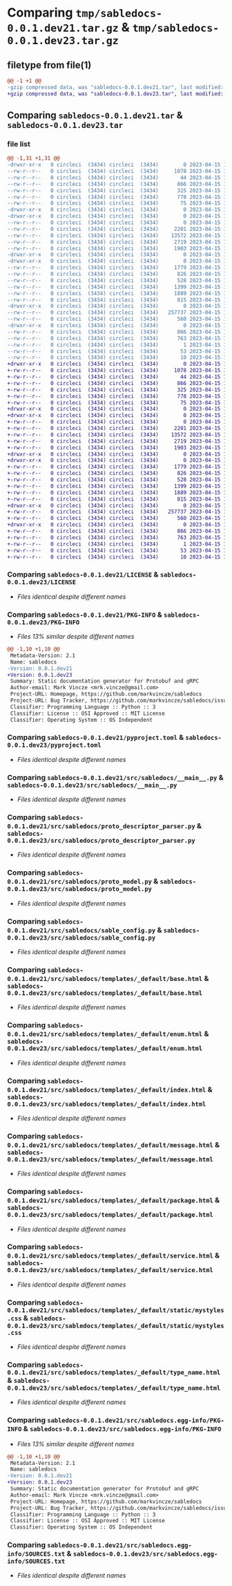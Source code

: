 # Comparing `tmp/sabledocs-0.0.1.dev21.tar.gz` & `tmp/sabledocs-0.0.1.dev23.tar.gz`

## filetype from file(1)

```diff
@@ -1 +1 @@
-gzip compressed data, was "sabledocs-0.0.1.dev21.tar", last modified: Sat Apr 15 11:54:02 2023, max compression
+gzip compressed data, was "sabledocs-0.0.1.dev23.tar", last modified: Sat Apr 15 12:04:32 2023, max compression
```

## Comparing `sabledocs-0.0.1.dev21.tar` & `sabledocs-0.0.1.dev23.tar`

### file list

```diff
@@ -1,31 +1,31 @@
-drwxr-xr-x   0 circleci  (3434) circleci  (3434)        0 2023-04-15 11:54:02.720501 sabledocs-0.0.1.dev21/
--rw-r--r--   0 circleci  (3434) circleci  (3434)     1078 2023-04-15 11:53:51.000000 sabledocs-0.0.1.dev21/LICENSE
--rw-r--r--   0 circleci  (3434) circleci  (3434)       44 2023-04-15 11:53:51.000000 sabledocs-0.0.1.dev21/MANIFEST.in
--rw-r--r--   0 circleci  (3434) circleci  (3434)      866 2023-04-15 11:54:02.720501 sabledocs-0.0.1.dev21/PKG-INFO
--rw-r--r--   0 circleci  (3434) circleci  (3434)      325 2023-04-15 11:53:51.000000 sabledocs-0.0.1.dev21/README.md
--rw-r--r--   0 circleci  (3434) circleci  (3434)      778 2023-04-15 11:53:51.000000 sabledocs-0.0.1.dev21/pyproject.toml
--rw-r--r--   0 circleci  (3434) circleci  (3434)       75 2023-04-15 11:54:02.720501 sabledocs-0.0.1.dev21/setup.cfg
-drwxr-xr-x   0 circleci  (3434) circleci  (3434)        0 2023-04-15 11:54:02.716501 sabledocs-0.0.1.dev21/src/
-drwxr-xr-x   0 circleci  (3434) circleci  (3434)        0 2023-04-15 11:54:02.716501 sabledocs-0.0.1.dev21/src/sabledocs/
--rw-r--r--   0 circleci  (3434) circleci  (3434)        0 2023-04-15 11:53:51.000000 sabledocs-0.0.1.dev21/src/sabledocs/__init__.py
--rw-r--r--   0 circleci  (3434) circleci  (3434)     2201 2023-04-15 11:53:51.000000 sabledocs-0.0.1.dev21/src/sabledocs/__main__.py
--rw-r--r--   0 circleci  (3434) circleci  (3434)    13572 2023-04-15 11:53:51.000000 sabledocs-0.0.1.dev21/src/sabledocs/proto_descriptor_parser.py
--rw-r--r--   0 circleci  (3434) circleci  (3434)     2719 2023-04-15 11:53:51.000000 sabledocs-0.0.1.dev21/src/sabledocs/proto_model.py
--rw-r--r--   0 circleci  (3434) circleci  (3434)     1903 2023-04-15 11:53:51.000000 sabledocs-0.0.1.dev21/src/sabledocs/sable_config.py
-drwxr-xr-x   0 circleci  (3434) circleci  (3434)        0 2023-04-15 11:54:02.716501 sabledocs-0.0.1.dev21/src/sabledocs/templates/
-drwxr-xr-x   0 circleci  (3434) circleci  (3434)        0 2023-04-15 11:54:02.720501 sabledocs-0.0.1.dev21/src/sabledocs/templates/_default/
--rw-r--r--   0 circleci  (3434) circleci  (3434)     1779 2023-04-15 11:53:51.000000 sabledocs-0.0.1.dev21/src/sabledocs/templates/_default/base.html
--rw-r--r--   0 circleci  (3434) circleci  (3434)      826 2023-04-15 11:53:51.000000 sabledocs-0.0.1.dev21/src/sabledocs/templates/_default/enum.html
--rw-r--r--   0 circleci  (3434) circleci  (3434)      528 2023-04-15 11:53:51.000000 sabledocs-0.0.1.dev21/src/sabledocs/templates/_default/index.html
--rw-r--r--   0 circleci  (3434) circleci  (3434)     1399 2023-04-15 11:53:51.000000 sabledocs-0.0.1.dev21/src/sabledocs/templates/_default/message.html
--rw-r--r--   0 circleci  (3434) circleci  (3434)     1889 2023-04-15 11:53:51.000000 sabledocs-0.0.1.dev21/src/sabledocs/templates/_default/package.html
--rw-r--r--   0 circleci  (3434) circleci  (3434)      815 2023-04-15 11:53:51.000000 sabledocs-0.0.1.dev21/src/sabledocs/templates/_default/service.html
-drwxr-xr-x   0 circleci  (3434) circleci  (3434)        0 2023-04-15 11:54:02.720501 sabledocs-0.0.1.dev21/src/sabledocs/templates/_default/static/
--rw-r--r--   0 circleci  (3434) circleci  (3434)   257737 2023-04-15 11:53:51.000000 sabledocs-0.0.1.dev21/src/sabledocs/templates/_default/static/mystyles.css
--rw-r--r--   0 circleci  (3434) circleci  (3434)      560 2023-04-15 11:53:51.000000 sabledocs-0.0.1.dev21/src/sabledocs/templates/_default/type_name.html
-drwxr-xr-x   0 circleci  (3434) circleci  (3434)        0 2023-04-15 11:54:02.720501 sabledocs-0.0.1.dev21/src/sabledocs.egg-info/
--rw-r--r--   0 circleci  (3434) circleci  (3434)      866 2023-04-15 11:54:02.000000 sabledocs-0.0.1.dev21/src/sabledocs.egg-info/PKG-INFO
--rw-r--r--   0 circleci  (3434) circleci  (3434)      763 2023-04-15 11:54:02.000000 sabledocs-0.0.1.dev21/src/sabledocs.egg-info/SOURCES.txt
--rw-r--r--   0 circleci  (3434) circleci  (3434)        1 2023-04-15 11:54:02.000000 sabledocs-0.0.1.dev21/src/sabledocs.egg-info/dependency_links.txt
--rw-r--r--   0 circleci  (3434) circleci  (3434)       53 2023-04-15 11:54:02.000000 sabledocs-0.0.1.dev21/src/sabledocs.egg-info/entry_points.txt
--rw-r--r--   0 circleci  (3434) circleci  (3434)       10 2023-04-15 11:54:02.000000 sabledocs-0.0.1.dev21/src/sabledocs.egg-info/top_level.txt
+drwxr-xr-x   0 circleci  (3434) circleci  (3434)        0 2023-04-15 12:04:32.935319 sabledocs-0.0.1.dev23/
+-rw-r--r--   0 circleci  (3434) circleci  (3434)     1078 2023-04-15 12:04:21.000000 sabledocs-0.0.1.dev23/LICENSE
+-rw-r--r--   0 circleci  (3434) circleci  (3434)       44 2023-04-15 12:04:21.000000 sabledocs-0.0.1.dev23/MANIFEST.in
+-rw-r--r--   0 circleci  (3434) circleci  (3434)      866 2023-04-15 12:04:32.935319 sabledocs-0.0.1.dev23/PKG-INFO
+-rw-r--r--   0 circleci  (3434) circleci  (3434)      325 2023-04-15 12:04:21.000000 sabledocs-0.0.1.dev23/README.md
+-rw-r--r--   0 circleci  (3434) circleci  (3434)      778 2023-04-15 12:04:21.000000 sabledocs-0.0.1.dev23/pyproject.toml
+-rw-r--r--   0 circleci  (3434) circleci  (3434)       75 2023-04-15 12:04:32.935319 sabledocs-0.0.1.dev23/setup.cfg
+drwxr-xr-x   0 circleci  (3434) circleci  (3434)        0 2023-04-15 12:04:32.931318 sabledocs-0.0.1.dev23/src/
+drwxr-xr-x   0 circleci  (3434) circleci  (3434)        0 2023-04-15 12:04:32.931318 sabledocs-0.0.1.dev23/src/sabledocs/
+-rw-r--r--   0 circleci  (3434) circleci  (3434)        0 2023-04-15 12:04:21.000000 sabledocs-0.0.1.dev23/src/sabledocs/__init__.py
+-rw-r--r--   0 circleci  (3434) circleci  (3434)     2201 2023-04-15 12:04:21.000000 sabledocs-0.0.1.dev23/src/sabledocs/__main__.py
+-rw-r--r--   0 circleci  (3434) circleci  (3434)    13572 2023-04-15 12:04:21.000000 sabledocs-0.0.1.dev23/src/sabledocs/proto_descriptor_parser.py
+-rw-r--r--   0 circleci  (3434) circleci  (3434)     2719 2023-04-15 12:04:21.000000 sabledocs-0.0.1.dev23/src/sabledocs/proto_model.py
+-rw-r--r--   0 circleci  (3434) circleci  (3434)     1903 2023-04-15 12:04:21.000000 sabledocs-0.0.1.dev23/src/sabledocs/sable_config.py
+drwxr-xr-x   0 circleci  (3434) circleci  (3434)        0 2023-04-15 12:04:32.931318 sabledocs-0.0.1.dev23/src/sabledocs/templates/
+drwxr-xr-x   0 circleci  (3434) circleci  (3434)        0 2023-04-15 12:04:32.935319 sabledocs-0.0.1.dev23/src/sabledocs/templates/_default/
+-rw-r--r--   0 circleci  (3434) circleci  (3434)     1779 2023-04-15 12:04:21.000000 sabledocs-0.0.1.dev23/src/sabledocs/templates/_default/base.html
+-rw-r--r--   0 circleci  (3434) circleci  (3434)      826 2023-04-15 12:04:21.000000 sabledocs-0.0.1.dev23/src/sabledocs/templates/_default/enum.html
+-rw-r--r--   0 circleci  (3434) circleci  (3434)      528 2023-04-15 12:04:21.000000 sabledocs-0.0.1.dev23/src/sabledocs/templates/_default/index.html
+-rw-r--r--   0 circleci  (3434) circleci  (3434)     1399 2023-04-15 12:04:21.000000 sabledocs-0.0.1.dev23/src/sabledocs/templates/_default/message.html
+-rw-r--r--   0 circleci  (3434) circleci  (3434)     1889 2023-04-15 12:04:21.000000 sabledocs-0.0.1.dev23/src/sabledocs/templates/_default/package.html
+-rw-r--r--   0 circleci  (3434) circleci  (3434)      815 2023-04-15 12:04:21.000000 sabledocs-0.0.1.dev23/src/sabledocs/templates/_default/service.html
+drwxr-xr-x   0 circleci  (3434) circleci  (3434)        0 2023-04-15 12:04:32.935319 sabledocs-0.0.1.dev23/src/sabledocs/templates/_default/static/
+-rw-r--r--   0 circleci  (3434) circleci  (3434)   257737 2023-04-15 12:04:21.000000 sabledocs-0.0.1.dev23/src/sabledocs/templates/_default/static/mystyles.css
+-rw-r--r--   0 circleci  (3434) circleci  (3434)      560 2023-04-15 12:04:21.000000 sabledocs-0.0.1.dev23/src/sabledocs/templates/_default/type_name.html
+drwxr-xr-x   0 circleci  (3434) circleci  (3434)        0 2023-04-15 12:04:32.935319 sabledocs-0.0.1.dev23/src/sabledocs.egg-info/
+-rw-r--r--   0 circleci  (3434) circleci  (3434)      866 2023-04-15 12:04:32.000000 sabledocs-0.0.1.dev23/src/sabledocs.egg-info/PKG-INFO
+-rw-r--r--   0 circleci  (3434) circleci  (3434)      763 2023-04-15 12:04:32.000000 sabledocs-0.0.1.dev23/src/sabledocs.egg-info/SOURCES.txt
+-rw-r--r--   0 circleci  (3434) circleci  (3434)        1 2023-04-15 12:04:32.000000 sabledocs-0.0.1.dev23/src/sabledocs.egg-info/dependency_links.txt
+-rw-r--r--   0 circleci  (3434) circleci  (3434)       53 2023-04-15 12:04:32.000000 sabledocs-0.0.1.dev23/src/sabledocs.egg-info/entry_points.txt
+-rw-r--r--   0 circleci  (3434) circleci  (3434)       10 2023-04-15 12:04:32.000000 sabledocs-0.0.1.dev23/src/sabledocs.egg-info/top_level.txt
```

### Comparing `sabledocs-0.0.1.dev21/LICENSE` & `sabledocs-0.0.1.dev23/LICENSE`

 * *Files identical despite different names*

### Comparing `sabledocs-0.0.1.dev21/PKG-INFO` & `sabledocs-0.0.1.dev23/PKG-INFO`

 * *Files 13% similar despite different names*

```diff
@@ -1,10 +1,10 @@
 Metadata-Version: 2.1
 Name: sabledocs
-Version: 0.0.1.dev21
+Version: 0.0.1.dev23
 Summary: Static documentation generator for Protobuf and gRPC
 Author-email: Mark Vincze <mrk.vincze@gmail.com>
 Project-URL: Homepage, https://github.com/markvincze/sabledocs
 Project-URL: Bug Tracker, https://github.com/markvincze/sabledocs/issues
 Classifier: Programming Language :: Python :: 3
 Classifier: License :: OSI Approved :: MIT License
 Classifier: Operating System :: OS Independent
```

### Comparing `sabledocs-0.0.1.dev21/pyproject.toml` & `sabledocs-0.0.1.dev23/pyproject.toml`

 * *Files identical despite different names*

### Comparing `sabledocs-0.0.1.dev21/src/sabledocs/__main__.py` & `sabledocs-0.0.1.dev23/src/sabledocs/__main__.py`

 * *Files identical despite different names*

### Comparing `sabledocs-0.0.1.dev21/src/sabledocs/proto_descriptor_parser.py` & `sabledocs-0.0.1.dev23/src/sabledocs/proto_descriptor_parser.py`

 * *Files identical despite different names*

### Comparing `sabledocs-0.0.1.dev21/src/sabledocs/proto_model.py` & `sabledocs-0.0.1.dev23/src/sabledocs/proto_model.py`

 * *Files identical despite different names*

### Comparing `sabledocs-0.0.1.dev21/src/sabledocs/sable_config.py` & `sabledocs-0.0.1.dev23/src/sabledocs/sable_config.py`

 * *Files identical despite different names*

### Comparing `sabledocs-0.0.1.dev21/src/sabledocs/templates/_default/base.html` & `sabledocs-0.0.1.dev23/src/sabledocs/templates/_default/base.html`

 * *Files identical despite different names*

### Comparing `sabledocs-0.0.1.dev21/src/sabledocs/templates/_default/enum.html` & `sabledocs-0.0.1.dev23/src/sabledocs/templates/_default/enum.html`

 * *Files identical despite different names*

### Comparing `sabledocs-0.0.1.dev21/src/sabledocs/templates/_default/index.html` & `sabledocs-0.0.1.dev23/src/sabledocs/templates/_default/index.html`

 * *Files identical despite different names*

### Comparing `sabledocs-0.0.1.dev21/src/sabledocs/templates/_default/message.html` & `sabledocs-0.0.1.dev23/src/sabledocs/templates/_default/message.html`

 * *Files identical despite different names*

### Comparing `sabledocs-0.0.1.dev21/src/sabledocs/templates/_default/package.html` & `sabledocs-0.0.1.dev23/src/sabledocs/templates/_default/package.html`

 * *Files identical despite different names*

### Comparing `sabledocs-0.0.1.dev21/src/sabledocs/templates/_default/service.html` & `sabledocs-0.0.1.dev23/src/sabledocs/templates/_default/service.html`

 * *Files identical despite different names*

### Comparing `sabledocs-0.0.1.dev21/src/sabledocs/templates/_default/static/mystyles.css` & `sabledocs-0.0.1.dev23/src/sabledocs/templates/_default/static/mystyles.css`

 * *Files identical despite different names*

### Comparing `sabledocs-0.0.1.dev21/src/sabledocs/templates/_default/type_name.html` & `sabledocs-0.0.1.dev23/src/sabledocs/templates/_default/type_name.html`

 * *Files identical despite different names*

### Comparing `sabledocs-0.0.1.dev21/src/sabledocs.egg-info/PKG-INFO` & `sabledocs-0.0.1.dev23/src/sabledocs.egg-info/PKG-INFO`

 * *Files 13% similar despite different names*

```diff
@@ -1,10 +1,10 @@
 Metadata-Version: 2.1
 Name: sabledocs
-Version: 0.0.1.dev21
+Version: 0.0.1.dev23
 Summary: Static documentation generator for Protobuf and gRPC
 Author-email: Mark Vincze <mrk.vincze@gmail.com>
 Project-URL: Homepage, https://github.com/markvincze/sabledocs
 Project-URL: Bug Tracker, https://github.com/markvincze/sabledocs/issues
 Classifier: Programming Language :: Python :: 3
 Classifier: License :: OSI Approved :: MIT License
 Classifier: Operating System :: OS Independent
```

### Comparing `sabledocs-0.0.1.dev21/src/sabledocs.egg-info/SOURCES.txt` & `sabledocs-0.0.1.dev23/src/sabledocs.egg-info/SOURCES.txt`

 * *Files identical despite different names*

